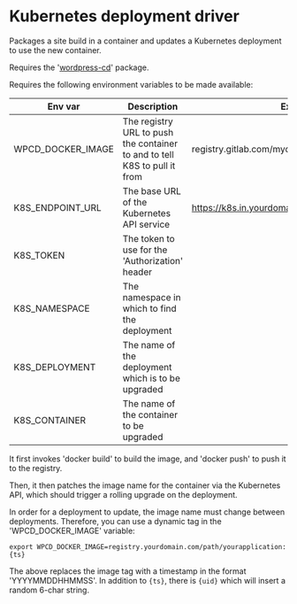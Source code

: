 # Kubernetes deployment driver

Packages a site build in a container and updates a Kubernetes deployment to use the new container.

Requires the '[wordpress-cd](https://github.com/rossigee/wordpress-cd)' package.

Requires the following environment variables to be made available:

Env var | Description | Example
--------|-------------|--------
WPCD_DOCKER_IMAGE | The registry URL to push the container to and to tell K8S to pull it from | registry.gitlab.com/myorganisation/myproject:latest
K8S_ENDPOINT_URL | The base URL of the Kubernetes API service | https://k8s.in.yourdomain.com:6443
K8S_TOKEN | The token to use for the 'Authorization' header |
K8S_NAMESPACE | The namespace in which to find the deployment |
K8S_DEPLOYMENT | The name of the deployment which is to be upgraded |
K8S_CONTAINER | The name of the container to be upgraded |

It first invokes 'docker build' to build the image, and 'docker push' to push it to the registry.

Then, it then patches the image name for the container via the Kubernetes API, which should trigger a rolling upgrade on the deployment.

In order for a deployment to update, the image name must change between deployments. Therefore, you can use a dynamic tag in the 'WPCD_DOCKER_IMAGE' variable:

```
export WPCD_DOCKER_IMAGE=registry.yourdomain.com/path/yourapplication:{ts}
```

The above replaces the image tag with a timestamp in the format 'YYYYMMDDHHMMSS'. In addition to `{ts}`, there is `{uid}` which will insert a random 6-char string.
